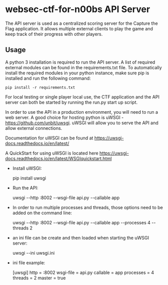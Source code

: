 # websec-ctf-for-n00bs API Server

The API server is used as a centralized scoring server for the Capture the Flag application.  It allows multiple external clients to play the game and keep track of their progress with other players.

## Usage

A python 3 installation is required to run the API server.  A list of required external modules can be found in the requirements.txt file.  To automatically install the required modules in your python instance, make sure pip is installed and run the following command:

    pip install -r requirements.txt

For local testing or single player local use, the CTF application and the API server can both be started by running the run.py start up script.

In order to use the API in a production environment, you will need to run a web server.  A good choice for hosting python is uWSGI - https://github.com/unbit/uwsgi. uWSGI will allow you to serve the API and allow external connections.

Documentation for uWSGI can be found at https://uwsgi-docs.readthedocs.io/en/latest/

A QuickStart for using uWSGI is located here https://uwsgi-docs.readthedocs.io/en/latest/WSGIquickstart.html

* Install uWSGI:

    pip install uwsgi

* Run the API:

    uwsgi --http :8002 --wsgi-file api.py --callable app

* In order to run multiple processes and threads, those options need to be added on the command line:

    uwsgi --http :8002 --wsgi-file api.py --callable app --processes 4 --threads 2

* an ini file can be create and then loaded when starting the uWSGI server:

    uwsgi --ini uwsgi.ini
    
* ini file example:

    [uwsgi]
    http = :8002
    wsgi-file = api.py
    callable = app
    processes = 4
    threads = 2
    master = true